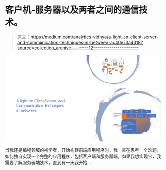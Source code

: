 # 客户机-服务器以及两者之间的通信技术。

> 原文：<https://medium.com/analytics-vidhya/a-light-on-client-server-and-communication-techniques-in-between-ac40e53a4318?source=collection_archive---------12----------------------->

![](img/89cdd6c5bf85eb5b43a5bc91c464b22a.png)

当我还是编程领域的初学者，开始构建前端应用程序时，我一直在思考一个难题，如何独自实现一个完整的应用程序，包括客户端和服务器端，如果我想实现它，我需要了解服务器端技术，直到有一天我开始…
